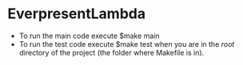 EverpresentLambda
=================

* To run the main code execute 
    $make main
* To run the test code execute
    $make test
when you are in the _root_ directory of the project (the folder where Makefile is in).